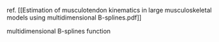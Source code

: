 ref. [[Estimation of musculotendon kinematics in large musculoskeletal models using multidimensional B-splines.pdf]]

multidimensional B-splines function